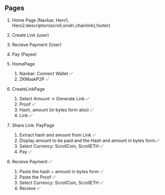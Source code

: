 ## Pages
1. Home Page (Navbar, Hero1, Hero2:description(scroll,sindri,chainlink),footer)
2. Create Link (user)
3. Recieve Payment (User)
4. Pay (Payee)

1. HomePage
   1. Navbar: Connect Wallet ✅
   2. ZKMaskP2P ✅
2. CreateLinkPage
   1. Select Amount -> Generate Link ✅
   2. Proof ✅
   3. Hash, amount (in bytes form also) ✅
   4. Link ✅
3. Share Link: PayPage
   1. Extract hash and amount from Link ✅
   2. Display amount to be paid and the Hash and amount in bytes form.✅
   3. Select Currency: ScrollCoin, ScrollETH ✅
   4. Pay ✅
4. Recieve Payment ✅
   1. Paste the hash + amount in bytes form  ✅
   2. Paste the Proof ✅
   3. Select Currency: ScrollCoin, ScrollETH ✅
   4. Recieve ✅


